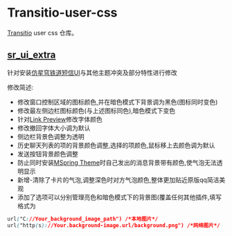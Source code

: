 # Transitio-user-css

[Transitio](https://github.com/PRO-2684/transitio) user css 仓库。

## [sr_ui_extra](./sr_ui_extra.css)

针对安装[仿星穹铁道短信UI](https://github.com/SyrieYume/starrail_ui)与其他主题冲突及部分特性进行修改

修改简述:
* 修改窗口控制区域的图标颜色,并在暗色模式下背景调为黑色(图标同时变色)
* 修改最左侧边栏图标颜色(与上述图标同色),暗色模式下变色
* 针对[Link Preview](https://github.com/Eticeweng/LiteLoaderQQNT-Link-Preview)修改字体颜色
* 修改撤回字体大小调为默认
* 侧边栏背景色调整为透明
* 历史聊天列表的项的背景颜色调整,选择的项颜色,鼠标移上去颜色调为默认
* 发送按钮背景颜色调整
* 防止同时安装[MSpring Theme](https://github.com/MUKAPP/LiteLoaderQQNT-MSpring-Theme/tree/v4)时自己发出的消息背景带有颜色,使气泡无法透明显示
* 新增-清除了卡片的气泡,调整深色时对方气泡颜色,整体更加贴近原版qq简洁美观
* 添加了选项可以分别管理亮色和暗色模式下的背景图(覆盖任何其他插件,填写格式为
```css
url("C://Your_background_image_path") /*本地图片*/
url("http(s)://Your.background-image.url/background.png") /*网络图片*/
```
